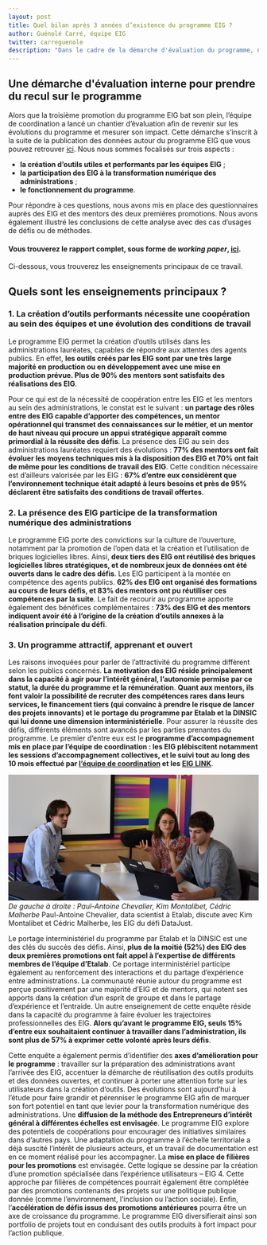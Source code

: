 ```yaml
---
layout: post
title: Quel bilan après 3 années d’existence du programme EIG ? 
author: Guénolé Carré, équipe EIG
twitter: carreguenole
description: "Dans le cadre de la démarche d'évaluation du programme, nous vous présentons les résultats de l'enquête menée auprès des EIG et des mentors des deux premières promotions."
---
```

## Une démarche d'évaluation interne pour prendre du recul sur le programme 

Alors que la troisième promotion du programme EIG bat son plein, l’équipe de coordination a lancé un chantier d’évaluation afin de revenir sur les évolutions du programme et mesurer son impact. Cette démarche s’inscrit à la suite de la publication des données autour du programme EIG que vous pouvez retrouver [ici](https://entrepreneur-interet-general.etalab.gouv.fr/blog/2019/06/12/demarche-mesure-impact-eig.html).
Nous nous sommes focalisés sur trois aspects :
-	**la création d’outils utiles et performants par les équipes EIG** ;
-	**la participation des EIG à la transformation numérique des administrations** ;
-	**le fonctionnement du programme**.

Pour répondre à ces questions, nous avons mis en place des questionnaires auprès des EIG et des mentors des deux premières promotions. Nous avons également illustré les conclusions de cette analyse avec des cas d’usages de défis ou de méthodes.

#### **Vous trouverez le rapport complet, sous forme de *working paper*, [ici](https://entrepreneur-interet-general.etalab.gouv.fr/docs/ProgrammeEIG-Rapport_devaluation-WorkingPaper.pdf)**.

Ci-dessous, vous trouverez les enseignements principaux de ce travail.

## Quels sont les enseignements principaux ? 

### 1.	La création d’outils performants nécessite une coopération au sein des équipes et une évolution des conditions de travail
Le programme EIG permet la création d’outils utilisés dans les administrations lauréates, capables de répondre aux attentes des agents publics. En effet, **les outils créés par les EIG sont par une très large majorité en production ou en développement avec une mise en production prévue. Plus de 90% des mentors sont satisfaits des réalisations des EIG**.

Pour ce qui est de la nécessité de coopération entre les EIG et les mentors au sein des administrations, le constat est le suivant : **un partage des rôles entre des EIG capable d’apporter des compétences, un mentor opérationnel qui transmet des connaissances sur le métier, et un mentor de haut niveau qui procure un appui stratégique apparaît comme primordial à la réussite des défis**.
La présence des EIG au sein des administrations lauréates requiert des évolutions : **77% des mentors ont fait évoluer les moyens techniques mis à la disposition des EIG et 70% ont fait de même pour les conditions de travail des EIG**. Cette condition nécessaire est d’ailleurs valorisée par les EIG : **67% d’entre eux considèrent que l’environnement technique était adapté à leurs besoins et près de 95% déclarent être satisfaits des conditions de travail offertes**.

### 2.	La présence des EIG participe de la transformation numérique des administrations
Le programme EIG porte des convictions sur la culture de l’ouverture, notamment par la promotion de l’open data et la création et l’utilisation de briques logicielles libres. Ainsi, **deux tiers des EIG ont réutilisé des briques logicielles libres stratégiques, et de nombreux jeux de données ont été ouverts dans le cadre des défis**.
Les EIG participent à la montée en compétence des agents publics. **62% des EIG ont organisé des formations au cours de leurs défis, et 83% des mentors ont pu réutiliser ces compétences par la suite**.
Le fait de recourir au programme apporte également des bénéfices complémentaires : **73% des EIG et des mentors indiquent avoir été à l’origine de la création d’outils annexes à la réalisation principale du défi**. 

### 3.	Un programme attractif, apprenant et ouvert
Les raisons invoquées pour parler de l’attractivité du programme diffèrent selon les publics concernés. **La motivation des EIG réside principalement dans la capacité à agir pour l’intérêt général, l’autonomie permise par ce statut, la durée du programme et la rémunération**.
**Quant aux mentors, ils font valoir la possibilité de recruter des compétences rares dans leurs services, le financement tiers (qui convainc à prendre le risque de lancer des projets innovants) et le portage du programme par Etalab et la DINSIC qui lui donne une dimension interministérielle**. 
Pour assurer la réussite des défis, différents éléments sont avancés par les parties prenantes du programme. Le premier d’entre eux est le **programme d’accompagnement mis en place par l’équipe de coordination : les EIG plébiscitent notamment les sessions d’accompagnement collectives, et le suivi tout au long des 10 mois effectué par [l’équipe de coordination](https://entrepreneur-interet-general.etalab.gouv.fr/accompagnement.html) et les [EIG LINK](https://entrepreneur-interet-general.etalab.gouv.fr/defis/2019/eiglink.html)**.

![Deux hommes et une femme sont assis autour d'une table avec deux ordinateurs. Ils discutent et échangent.](/img/blog/datajust-pac.jpg)_De gauche à droite : Paul-Antoine Chevalier, Kim Montalibet, Cédric Malherbe_
Paul-Antoine Chevalier, data scientist à Etalab, discute avec Kim Montalibet et Cédric Malherbe, les EIG du défi DataJust.

Le portage interministériel du programme par Etalab et la DINSIC est une des clés du succès des défis. Ainsi, **plus de la moitié (52%) des EIG des deux premières promotions ont fait appel à l’expertise de différents membres de l’équipe d’Etalab**. Ce portage interministériel participe également au renforcement des interactions et du partage d’expérience entre administrations.
La communauté réunie autour du programme est perçue positivement par une majorité d’EIG et de mentors, qui notent ses apports dans la création d’un esprit de groupe et dans le partage d’expérience et l’entraide.
Un autre enseignement de cette enquête réside dans la capacité du programme à faire évoluer les trajectoires professionnelles des EIG. **Alors qu’avant le programme EIG, seuls 15% d’entre eux souhaitaient continuer à travailler dans l’administration, ils sont plus de 57% à exprimer cette volonté après leurs défis**.

Cette enquête a également permis d’identifier des **axes d’amélioration pour le programme** : travailler sur la préparation des administrations avant l’arrivée des EIG, accentuer la démarche de réutilisation des outils produits et des données ouvertes, et continuer à porter une attention forte sur les utilisateurs dans la création d’outils.
Des évolutions sont aujourd’hui à l’étude pour faire grandir et pérenniser le programme EIG afin de marquer son fort potentiel en tant que levier pour la transformation numérique des administrations.
Une **diffusion de la méthode des Entrepreneurs d’intérêt général à différentes échelles est envisagée**. Le programme EIG explore des potentiels de coopérations pour encourager des initiatives similaires dans d’autres pays. Une adaptation du programme à l’échelle territoriale a déjà suscité l’intérêt de plusieurs acteurs, et un travail de documentation est en ce moment réalisé pour les accompagner.
La **mise en place de filières pour les promotions** est envisagée. Cette logique se dessine par la création d’une promotion spécialisée dans l’expérience utilisateurs – EIG 4. Cette approche par filières de compétences pourrait également être complétée par des promotions contenants des projets sur une politique publique donnée (comme l’environnement, l’inclusion ou l’action sociale).
Enfin, l’**accélération de défis issus des promotions antérieures** pourra être un axe de croissance du programme. Le programme EIG diversifierait ainsi son portfolio de projets tout en conduisant des outils produits à fort impact pour l’action publique.
